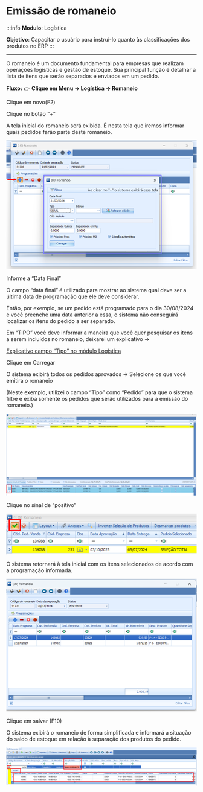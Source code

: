 # Emissão de romaneio

:::info
**Modulo**: Logística

**Objetivo**: Capacitar o usuário para instruí-lo quanto às classificações dos produtos no ERP
:::

___

O romaneio é um documento fundamental para empresas que realizam operações logísticas e gestão de estoque. Sua principal função é detalhar a lista de itens que serão separados e enviados em um pedido.

**Fluxo:** 👉 **Clique em Menu → Logística → Romaneio** 

Clique em novo(F2)  

Clique no botão “+” 

A tela inicial do romaneio será exibida. É nesta tela que iremos informar quais pedidos farão parte deste romaneio. 

![emissao-de-romaneio](./img/emissao-de-romaneio/emissao-de-romaneio.png)

Informe a “Data Final” 

O campo “data final” é utilizado para mostrar ao sistema qual deve ser a última data de programação que ele deve considerar.  

Então, por exemplo, se um pedido está programado para o dia 30/08/2024 e você preenche uma data anterior a essa, o sistema não conseguirá localizar os itens do pedido a ser separado.

Em “TIPO” você deve informar a maneira que você quer pesquisar os itens a serem incluídos no romaneio, deixarei um explicativo →  

[Explicativo campo “Tipo” no módulo Logística ](https://www.notion.so/Explicativo-campo-Tipo-no-m-dulo-Log-stica-6142f9492409447092cc1f65835ced7c?pvs=21)

Clique em Carregar 

O sistema exibirá todos os pedidos aprovados → Selecione os que você emitira o romaneio 

(Neste exemplo, utilizei o campo “Tipo” como “Pedido” para que o sistema filtre e exiba somente os pedidos que serão utilizados para a emissão do romaneio.)

![emissao-de-romaneio-1](./img/emissao-de-romaneio/emissao-de-romaneio-1.png)

Clique no sinal de “positivo”  

![emissao-de-romaneio-2](./img/emissao-de-romaneio/emissao-de-romaneio-2.png)

O sistema retornará à tela inicial com os itens selecionados de acordo com a programação informada.

![emissao-de-romaneio-3](./img/emissao-de-romaneio/emissao-de-romaneio-3.png)

Clique em salvar (F10) 

O sistema exibirá o romaneio de forma simplificada e informará a situação do saldo de estoque em relação à separação dos produtos do pedido. 

![emissao-de-romaneio-4](./img/emissao-de-romaneio/emissao-de-romaneio-4.png)
